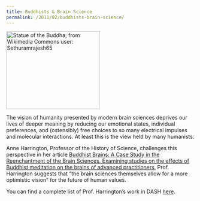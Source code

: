 ```yaml
---
title: Buddhists & Brain Science
permalink: /2011/02/buddhists-brain-science/
---
```

<img src="{{site.baseurl}}/assets/img/Buddhism.jpeg" alt="Statue of the Buddha; from Wikimedia Commons user: Sethuramrajesh65" title="Statue of the Buddha; from Wikimedia Commons user: Sethuramrajesh65" width="250" height="208" class="floatright">

The vision of humanity presented by modern brain sciences deprives our lives of deeper meaning by reducing our emotional states, individual preferences, and (ostensibly) free choices to so many electrical impulses and molecular interactions. At least this is the view held by many humanists.

Anne Harrington, Professor of the History of Science, challenges this perspective in her article [Buddhist Brains: A Case Study in the Reenchantment of the Brain Sciences. Examining studies on the effects of Buddhist meditation on the brains of advanced practitioners](http://nrs.harvard.edu/urn-3:HUL.InstRepos:3996840), Prof. Harrington suggests that “the brain sciences themselves allow for a more optimistic vision” for the future of human values.

You can find a complete list of Prof. Harrington’s work in DASH [here](http://dash.harvard.edu/browse?type=harvardAuthor&authority=352274a6d94f862867c07701a5022c99).
